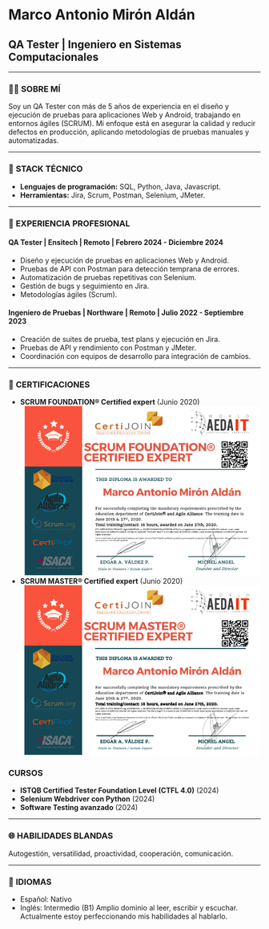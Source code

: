 # Marco Antonio Mirón Aldán
## QA Tester | Ingeniero en Sistemas Computacionales

---

### 👨‍💻 **SOBRE MÍ**
Soy un QA Tester con más de 5 años de experiencia en el diseño y ejecución de pruebas para aplicaciones Web y Android, trabajando en entornos ágiles (SCRUM). Mi enfoque está en asegurar la calidad y reducir defectos en producción, aplicando metodologías de pruebas manuales y automatizadas.

---

### 🔧 **STACK TÉCNICO**
- **Lenguajes de programación:** SQL, Python, Java, Javascript.
- **Herramientas:** Jira, Scrum, Postman, Selenium, JMeter.

---

### 📂 **EXPERIENCIA PROFESIONAL**
#### QA Tester | Ensitech | Remoto | Febrero 2024 - Diciembre 2024
- Diseño y ejecución de pruebas en aplicaciones Web y Android.
- Pruebas de API con Postman para detección temprana de errores.
- Automatización de pruebas repetitivas con Selenium.
- Gestión de bugs y seguimiento en Jira.
- Metodologías ágiles (Scrum).

#### Ingeniero de Pruebas | Northware | Remoto | Julio 2022 - Septiembre 2023
- Creación de suites de prueba, test plans y ejecución en Jira.
- Pruebas de API y rendimiento con Postman y JMeter.
- Coordinación con equipos de desarrollo para integración de cambios.

---

### 📜 **CERTIFICACIONES**
- **SCRUM FOUNDATION® Certified expert** (Junio 2020)
![Certificado Scrum Foundation](Scrum_Foundation_Certified_Expert.png)
- **SCRUM MASTER® Certified expert** (Junio 2020)
![Certificado Scrum Master](Scrum_Master_Certified_Expert.png)

### CURSOS
- **ISTQB Certified Tester Foundation Level (CTFL 4.0)** (2024)
- **Selenium Webdriver con Python** (2024)
- **Software Testing avanzado** (2024)

---

### 🌐 **HABILIDADES BLANDAS**
Autogestión, versatilidad, proactividad, cooperación, comunicación.

---

### 📁 **IDIOMAS**
- Español: Nativo
- Inglés: Intermedio (B1) Amplio dominio al leer, escribir y escuchar. Actualmente estoy perfeccionando mis habilidades al hablarlo.
